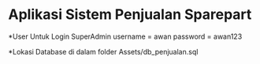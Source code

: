 # Aplikasi Sistem Penjualan Sparepart

*User Untuk Login SuperAdmin
username = awan
password = awan123

*Lokasi Database
di dalam folder Assets/db_penjualan.sql
